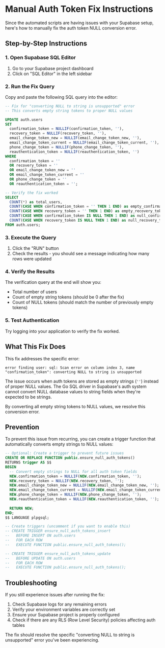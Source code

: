 # Manual Auth Token Fix Instructions

Since the automated scripts are having issues with your Supabase setup, here's how to manually fix the auth token NULL conversion error.

## Step-by-Step Instructions

### 1. Open Supabase SQL Editor
1. Go to your Supabase project dashboard
2. Click on "SQL Editor" in the left sidebar

### 2. Run the Fix Query
Copy and paste the following SQL query into the editor:

```sql
-- Fix for "converting NULL to string is unsupported" error
-- This converts empty string tokens to proper NULL values

UPDATE auth.users 
SET 
  confirmation_token = NULLIF(confirmation_token, ''),
  recovery_token = NULLIF(recovery_token, ''),
  email_change_token_new = NULLIF(email_change_token_new, ''),
  email_change_token_current = NULLIF(email_change_token_current, ''),
  phone_change_token = NULLIF(phone_change_token, ''),
  reauthentication_token = NULLIF(reauthentication_token, '')
WHERE 
  confirmation_token = '' 
  OR recovery_token = '' 
  OR email_change_token_new = '' 
  OR email_change_token_current = '' 
  OR phone_change_token = ''
  OR reauthentication_token = '';

-- Verify the fix worked
SELECT 
  COUNT(*) as total_users,
  COUNT(CASE WHEN confirmation_token = '' THEN 1 END) as empty_confirmation_tokens,
  COUNT(CASE WHEN recovery_token = '' THEN 1 END) as empty_recovery_tokens,
  COUNT(CASE WHEN confirmation_token IS NULL THEN 1 END) as null_confirmation_tokens,
  COUNT(CASE WHEN recovery_token IS NULL THEN 1 END) as null_recovery_tokens
FROM auth.users;
```

### 3. Execute the Query
1. Click the "RUN" button
2. Check the results - you should see a message indicating how many rows were updated

### 4. Verify the Results
The verification query at the end will show you:
- Total number of users
- Count of empty string tokens (should be 0 after the fix)
- Count of NULL tokens (should match the number of previously empty tokens)

### 5. Test Authentication
Try logging into your application to verify the fix worked.

## What This Fix Does

This fix addresses the specific error:
```
error finding user: sql: Scan error on column index 3, name "confirmation_token": converting NULL to string is unsupported
```

The issue occurs when auth tokens are stored as empty strings (`''`) instead of proper NULL values. The Go SQL driver in Supabase's auth system cannot convert NULL database values to string fields when they're expected to be strings.

By converting all empty string tokens to NULL values, we resolve this conversion error.

## Prevention

To prevent this issue from recurring, you can create a trigger function that automatically converts empty strings to NULL values:

```sql
-- Optional: Create a trigger to prevent future issues
CREATE OR REPLACE FUNCTION public.ensure_null_auth_tokens()
RETURNS trigger AS $$
BEGIN
  -- Convert empty strings to NULL for all auth token fields
  NEW.confirmation_token = NULLIF(NEW.confirmation_token, '');
  NEW.recovery_token = NULLIF(NEW.recovery_token, '');
  NEW.email_change_token_new = NULLIF(NEW.email_change_token_new, '');
  NEW.email_change_token_current = NULLIF(NEW.email_change_token_current, '');
  NEW.phone_change_token = NULLIF(NEW.phone_change_token, '');
  NEW.reauthentication_token = NULLIF(NEW.reauthentication_token, '');
  
  RETURN NEW;
END;
$$ LANGUAGE plpgsql;

-- Create triggers (uncomment if you want to enable this)
-- CREATE TRIGGER ensure_null_auth_tokens_insert
--   BEFORE INSERT ON auth.users
--   FOR EACH ROW
--   EXECUTE FUNCTION public.ensure_null_auth_tokens();

-- CREATE TRIGGER ensure_null_auth_tokens_update
--   BEFORE UPDATE ON auth.users
--   FOR EACH ROW
--   EXECUTE FUNCTION public.ensure_null_auth_tokens();
```

## Troubleshooting

If you still experience issues after running the fix:

1. Check Supabase logs for any remaining errors
2. Verify your environment variables are correctly set
3. Ensure your Supabase project is properly configured
4. Check if there are any RLS (Row Level Security) policies affecting auth tables

The fix should resolve the specific "converting NULL to string is unsupported" error you've been experiencing.